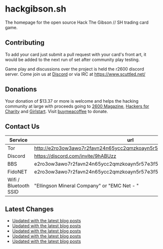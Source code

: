 # hackgibson.sh
The homepage for the open source Hack The Gibson // SH trading card game.


## Contributing

To add your card just submit a pull request with your card's front art, it would be added to the next run of set after community play testing.

Game play and discussions over the project is held the r2600 discord server. Come join us at [Discord](https://discord.com/invite/9hABUzz) or via IRC at https://www.scuttled.net/


## Donations

Your donation of $13.37 or more is welcome and helps the hacking community at large with proceeds going to [2600 Magazine](https://2600.com/), [Hackers for Charity](https://hackersforcharity.org) and [Girlstart](https://girlstart.org).  Visit [buymeacoffee](https://www.buymeacoffee.com/hackgibson.sh) to donate.


## Contact Us

Service | url
-|-
Tor | http://e2ro3ow3awo7r2favn24n65ycc2qmzkoayn5r57e3f56nvjwdcgg32ad.onion
Discord | https://discord.com/invite/9hABUzz
BBS | e2ro3ow3awo7r2favn24n65ycc2qmzkoayn5r57e3f56nvjwdcgg32ad.onion:23
FidoNET | e2ro3ow3awo7r2favn24n65ycc2qmzkoayn5r57e3f56nvjwdcgg32ad.onion:24554
Wifi / Bluetooth SSID | "Ellingson Mineral Company" or "EMC Net - <fidonet address>"

## Latest Changes
<!-- BLOG-POST-LIST:START -->
- [Updated with the latest blog posts](https://github.com/DFW2600/hackgibson.sh/commit/4c33f8aedf32165cad3bed190243cfa10da1346e)
- [Updated with the latest blog posts](https://github.com/DFW2600/hackgibson.sh/commit/fc8173878e7df9f668057f246718f668088a4814)
- [Updated with the latest blog posts](https://github.com/DFW2600/hackgibson.sh/commit/4be2b336e3916b9880da2843de3d3d6abca4fc6a)
- [Updated with the latest blog posts](https://github.com/DFW2600/hackgibson.sh/commit/73e0b57fa6f81b035cb44a295604b19deee0b595)
- [Updated with the latest blog posts](https://github.com/DFW2600/hackgibson.sh/commit/b9018b1b3e296745dfd4dc41987de23419dda5e0)
<!-- BLOG-POST-LIST:END -->
